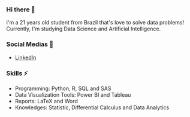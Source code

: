 ### Hi there 👋

I'm a 21 years old student from Brazil that's love to solve data problems! Currently, I'm studying Data Science and Artificial Intelligence. 


### Social Medias :iphone:

- [LinkedIn](https://www.linkedin.com/in/victor-resende-508b75196/)


### Skills :zap:

- Programming: Python, R, SQL and SAS
- Data Visualization Tools: Power BI and Tableau
- Reports: LaTeX and Word
- Knowledges: Statistic, Differential Calculus and Data Analytics
